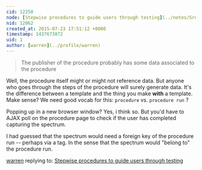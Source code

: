```yaml
---
cid: 12250
node: [Stepwise procedures to guide users through testing](../notes/Sreyanth/07-14-2015/stepwise-procedures-to-guide-users-through-testing)
nid: 12062
created_at: 2015-07-23 17:51:12 +0000
timestamp: 1437673872
uid: 1
author: [warren](../profile/warren)
---
```


> The publisher of the procedure probably has some data associated to the procedure

Well, the procedure itself might or might not reference data. But anyone who goes through the steps of the procedure will surely generate data. It's the difference between a template and the thing you make **with** a template. Make sense? We need good vocab for this: `procedure` vs. `procedure run` ?

Popping up in a new browser window? Yes, i think so. But you'd have to AJAX poll on the procedure page to check if the user has completed capturing the spectrum. 

I had guessed that the spectrum would need a foreign key of the procedure run -- perhaps via a tag. In the sense that the spectrum would "belong to" the procedure run.  

[warren](../profile/warren) replying to: [Stepwise procedures to guide users through testing](../notes/Sreyanth/07-14-2015/stepwise-procedures-to-guide-users-through-testing)

